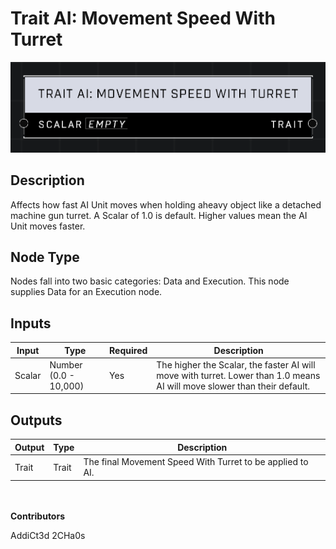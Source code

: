 # Trait AI: Movement Speed With Turret
![alt text](../../../.gitbook/assets/trait-ai-movement-speed-with-turret.png)

## Description
Affects how fast AI Unit moves when holding aheavy object like a detached machine gun turret. A Scalar of 1.0 is default. Higher values mean the AI Unit moves faster.

## Node Type
Nodes fall into two basic categories: Data and Execution. This node supplies Data for an Execution node.

## Inputs
| Input | Type | Required | Description |
|------------------|------------------|----------|--------------------------------------------------------------|
| Scalar | Number (0.0 - 10,000) | Yes | The higher the Scalar, the faster AI will move with turret. Lower than 1.0 means AI will move slower than their default.|

## Outputs
| Output | Type | Description |
|------------------|------------------|--------------------------------------------------------------|
| Trait | Trait | The final Movement Speed With Turret to be applied to AI. |

\
\
**Contributors**

AddiCt3d 2CHa0s
